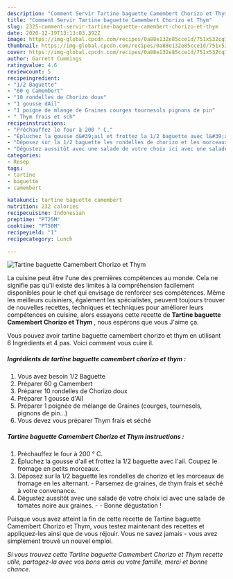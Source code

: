 ```yaml
---
description: "Comment Servir Tartine baguette Camembert Chorizo et Thym"
title: "Comment Servir Tartine baguette Camembert Chorizo et Thym"
slug: 2325-comment-servir-tartine-baguette-camembert-chorizo-et-thym
date: 2020-12-19T13:13:03.392Z
image: https://img-global.cpcdn.com/recipes/0a88e132e85cce1d/751x532cq70/tartine-baguette-camembert-chorizo-et-thym-photo-principale-de-la-recette.jpg
thumbnail: https://img-global.cpcdn.com/recipes/0a88e132e85cce1d/751x532cq70/tartine-baguette-camembert-chorizo-et-thym-photo-principale-de-la-recette.jpg
cover: https://img-global.cpcdn.com/recipes/0a88e132e85cce1d/751x532cq70/tartine-baguette-camembert-chorizo-et-thym-photo-principale-de-la-recette.jpg
author: Garrett Cummings
ratingvalue: 4.6
reviewcount: 5
recipeingredient:
- "1/2 Baguette"
- "60 g Camembert"
- "10 rondelles de Chorizo doux"
- "1 gousse dAil"
- "1 poigne de mlange de Graines courges tournesols pignons de pin"
- " Thym frais et sch"
recipeinstructions:
- "Préchauffez le four à 200 ° C."
- "Épluchez la gousse d&#39;ail et frottez la 1/2 baguette avec l&#39;ail. Coupez le fromage en petits morceaux."
- "Déposez sur la 1/2 baguette les rondelles de chorizo et les morceaux de fromage en les alternant. Parsemez de graines, de thym frais et séché à votre convenance."
- "Dégustez aussitôt avec une salade de votre choix ici avec une salade de tomates noire aux graines.  Bonne dégustation !"
categories:
- Resep
tags:
- tartine
- baguette
- camembert

katakunci: tartine baguette camembert 
nutrition: 232 calories
recipecuisine: Indonesian
preptime: "PT25M"
cooktime: "PT50M"
recipeyield: "1"
recipecategory: Lunch

---
```



![Tartine baguette Camembert Chorizo et Thym](https://img-global.cpcdn.com/recipes/0a88e132e85cce1d/751x532cq70/tartine-baguette-camembert-chorizo-et-thym-photo-principale-de-la-recette.jpg)

La cuisine peut être l'une des premières compétences au monde. Cela ne signifie pas qu'il existe des limites à la compréhension facilement disponibles pour le chef qui envisage de renforcer ses compétences. Même les meilleurs cuisiniers, également les spécialistes, peuvent toujours trouver de nouvelles recettes, techniques et techniques pour améliorer leurs compétences en cuisine, alors essayons cette recette de <strong> Tartine baguette Camembert Chorizo et Thym </strong>, nous espérons que vous J'aime ça.

<!--inarticleads1-->

Vous pouvez avoir tartine baguette camembert chorizo et thym en utilisant 6 Ingrédients et 4 pas. Voici comment vous cuire il.

##### Ingrédients de tartine baguette camembert chorizo et thym :

1. Vous avez besoin 1/2 Baguette
1. Préparer 60 g Camembert
1. Préparer 10 rondelles de Chorizo doux
1. Préparer 1 gousse d&#39;Ail
1. Préparer 1 poignée de mélange de Graines (courges, tournesols, pignons de pin…)
1. Vous devez vous préparer  Thym frais et séché




<!--inarticleads2-->

##### Tartine baguette Camembert Chorizo et Thym instructions :

1. Préchauffez le four à 200 ° C.
1. Épluchez la gousse d&#39;ail et frottez la 1/2 baguette avec l&#39;ail. Coupez le fromage en petits morceaux.
1. Déposez sur la 1/2 baguette les rondelles de chorizo et les morceaux de fromage en les alternant. - Parsemez de graines, de thym frais et séché à votre convenance.
1. Dégustez aussitôt avec une salade de votre choix ici avec une salade de tomates noire aux graines. -  - Bonne dégustation !




<!--inarticleads1-->

<p>
Puisque vous avez atteint la fin de cette recette de Tartine baguette Camembert Chorizo et Thym, vous testez maintenant des recettes et appliquez-les ainsi que de vous réjouir. Vous ne savez jamais - vous avez simplement trouvé un nouvel emploi.
</p>

<p>
<i>Si vous trouvez cette Tartine baguette Camembert Chorizo et Thym recette utile, partagez-la avec vos bons amis ou votre famille, merci et bonne chance.</i>
</p>
